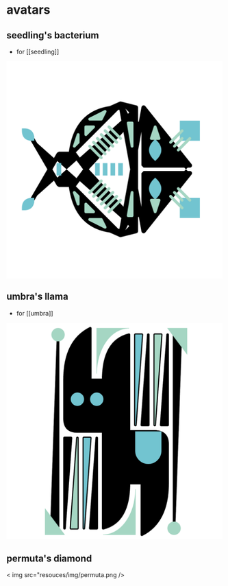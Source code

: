 # avatars

## seedling's bacterium

* for [[seedling]]

<div style="background-color: white">
  <img src="resources/img/seedling.png" />
</div>

## umbra's llama

* for [[umbra]]

<img src="resources/img/umbra.png" />

## permuta's diamond

< img src="resouces/img/permuta.png />
